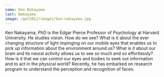 ```yaml
---
name: Ken Nakayama
last: Nakayama
image: /get2012/images/ken-nakayama.jpg
---
```


Ken Nakayama, PhD is the Edgar Pierce Professor of Psychology at Harvard University. He studies vision. How do we see? What is it about the ever changing structure of light impinging on our mobile eyes that enables us to pick up information about the environment around us? What is it about our brain and its neural activity allows us to see so much and so effortlessly? How is it that we can control our eyes and bodies to seek out information and to act in the physical world? Recently, he has embarked on research program to understand the perception and recognition of faces.

